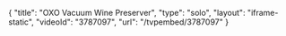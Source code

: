 {
    "title": "OXO Vacuum Wine Preserver",
    "type": "solo",
    "layout": "iframe-static",
    "videoId": "3787097",
    "url": "\/tvpembed\/3787097"
}
